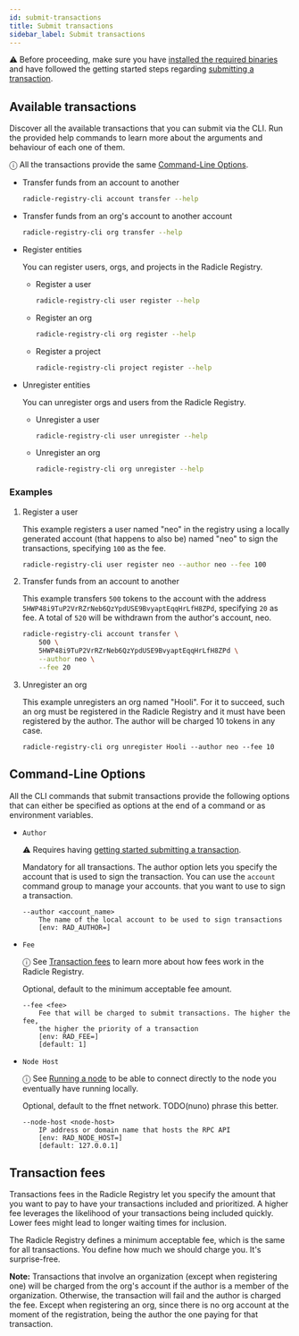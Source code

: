 ```yaml
---
id: submit-transactions
title: Submit transactions
sidebar_label: Submit transactions
---
```


⚠ Before proceeding, make sure you have [installed the required binaries](getting-started#installation)
and have followed the getting started steps regarding [submitting a transaction](getting-started#submitting-a-transaction).


## Available transactions

Discover all the available transactions that you can submit via the CLI.
Run the provided help commands to learn more about the arguments
and behaviour of each one of them.

ⓘ All the transactions provide the same [Command-Line Options](#command-line-options).

- Transfer funds from an account to another

    ``` bash
    radicle-registry-cli account transfer --help
    ```

- Transfer funds from an org's account to another account

    ``` bash
    radicle-registry-cli org transfer --help
    ```

- Register entities

    You can register users, orgs, and projects in the Radicle Registry.

    - Register a user
        ``` bash
        radicle-registry-cli user register --help
        ```

    - Register an org
        ``` bash
        radicle-registry-cli org register --help
        ```

    - Register a project
        ``` bash
        radicle-registry-cli project register --help
        ```

- Unregister entities

    You can unregister orgs and users from the Radicle Registry.

    - Unregister a user
        ``` bash
        radicle-registry-cli user unregister --help
        ```

    - Unregister an org
        ``` bash
        radicle-registry-cli org unregister --help
        ```

### Examples

1. Register a user

    This example registers a user named "neo" in the registry using a
    locally generated account (that happens to also be) named "neo"
    to sign the transactions, specifying `100` as the fee.

    ``` bash
    radicle-registry-cli user register neo --author neo --fee 100
    ```

2. Transfer funds from an account to another

    This example transfers `500` tokens to the account with the address
    `5HWP48i9TuP2VrRZrNeb6QzYpdUSE9BvyaptEqqHrLfH8ZPd`, specifying `20` as fee. A total of
    `520` will be withdrawn from the author's account, neo.

    ``` bash
    radicle-registry-cli account transfer \
        500 \
        5HWP48i9TuP2VrRZrNeb6QzYpdUSE9BvyaptEqqHrLfH8ZPd \
        --author neo \
        --fee 20
    ```

3. Unregister an org

    This example unregisters an org named "Hooli". For it to succeed, such an org must be registered in
    the Radicle Registry and it must have been registered by the author. The author will be charged
    10 tokens in any case.

    ```
    radicle-registry-cli org unregister Hooli --author neo --fee 10
    ```

## Command-Line Options

All the CLI commands that submit transactions provide the following options that
can either be specified as options at the end of a command or as environment variables.

- `Author`

    ⚠ Requires having [getting started submitting a transaction](getting-started#submitting-a-transaction).

    Mandatory for all transactions. The author option lets you specify the account that is
    used to sign the transaction. You can use the `account` command group to manage your
    accounts.
    that you want to use to sign a transaction.

    ```
    --author <account_name>
        The name of the local account to be used to sign transactions
        [env: RAD_AUTHOR=]
    ```

- `Fee`

    ⓘ See [Transaction fees](#transaction-fees) to learn more about how fees work in the Radicle Registry.

    Optional, default to the minimum acceptable fee amount.

    ```
    --fee <fee>
        Fee that will be charged to submit transactions. The higher the fee,
        the higher the priority of a transaction
        [env: RAD_FEE=]
        [default: 1]
    ```

- `Node Host`

    ⓘ See [Running a node](getting-started#running-a-node) to be able to connect directly to
    the node you eventually have running locally.

    Optional, default to the ffnet network. TODO(nuno) phrase this better.

    ```
    --node-host <node-host>
        IP address or domain name that hosts the RPC API
        [env: RAD_NODE_HOST=]
        [default: 127.0.0.1]
    ```

## Transaction fees

Transactions fees in the Radicle Registry let you specify the amount that you want to
pay to have your transactions included and prioritized. A higher fee leverages the
likelihood of your transactions being included quickly. Lower fees might lead to longer
waiting times for inclusion.

The Radicle Registry defines a minimum acceptable fee, which is the same for all transactions.
You define how much we should charge you. It's surprise-free.

**Note:** Transactions that involve an organization (except when registering one) will
be charged from the org's account if the author is a member of the organization.
Otherwise, the transaction will fail and the author is charged the fee. Except when
registering an org, since there is no org account at the moment of the registration,
being the author the one paying for that transaction.
